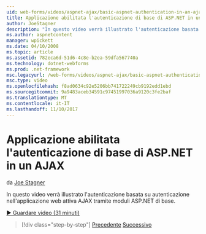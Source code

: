 ```yaml
---
uid: web-forms/videos/aspnet-ajax/basic-aspnet-authentication-in-an-ajax-enabled-application
title: Applicazione abilitata l'autenticazione di base di ASP.NET in un AJAX | Documenti Microsoft
author: JoeStagner
description: "In questo video verrà illustrato l'autenticazione basata su autenticazione nell'applicazione web attiva AJAX tramite moduli ASP.NET di base."
ms.author: aspnetcontent
manager: wpickett
ms.date: 04/10/2008
ms.topic: article
ms.assetid: 782eca6d-51d6-4c8e-b2ea-59dfa567740a
ms.technology: dotnet-webforms
ms.prod: .net-framework
msc.legacyurl: /web-forms/videos/aspnet-ajax/basic-aspnet-authentication-in-an-ajax-enabled-application
msc.type: video
ms.openlocfilehash: f8ad0634c92e5206bb741722249cb9192edd1ebd
ms.sourcegitcommit: 9a9483aceb34591c97451997036a9120c3fe2baf
ms.translationtype: MT
ms.contentlocale: it-IT
ms.lasthandoff: 11/10/2017
---
```

<a name="basic-aspnet-authentication-in-an-ajax-enabled-application"></a>Applicazione abilitata l'autenticazione di base di ASP.NET in un AJAX
====================
da [Joe Stagner](https://github.com/JoeStagner)

In questo video verrà illustrato l'autenticazione basata su autenticazione nell'applicazione web attiva AJAX tramite moduli ASP.NET di base.

[&#9654; Guardare video (31 minuti)](https://channel9.msdn.com/Blogs/ASP-NET-Site-Videos/basic-aspnet-authentication-in-an-ajax-enabled-application)

>[!div class="step-by-step"]
[Precedente](implement-infinite-data-patterns-in-ajax.md)
[Successivo](how-to-dynamically-change-css-using-the-aspnet-ajax-updatepanel.md)
